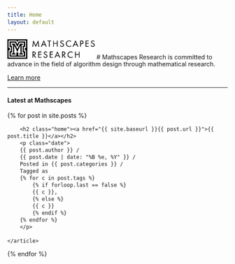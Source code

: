 ```yaml
---
title: Home
layout: default
---
```

<img src="assets/images/logo.svg" width="200px">
# Mathscapes Research is committed to advance in the field of algorithm design through mathematical research.

[Learn more](about)

<hr/>

#### Latest at Mathscapes

<div class="posts">
  {% for post in site.posts %}
    <article class="post">

        <h2 class="home"><a href="{{ site.baseurl }}{{ post.url }}">{{ post.title }}</a></h2>
        <p class="date">
        {{ post.author }} /
        {{ post.date | date: "%B %e, %Y" }} /
        Posted in {{ post.categories }} /
        Tagged as 
        {% for c in post.tags %}
            {% if forloop.last == false %}
            {{ c }},
            {% else %}
            {{ c }}
            {% endif %}
        {% endfor %}
        </p>

    </article>
  {% endfor %}
</div>